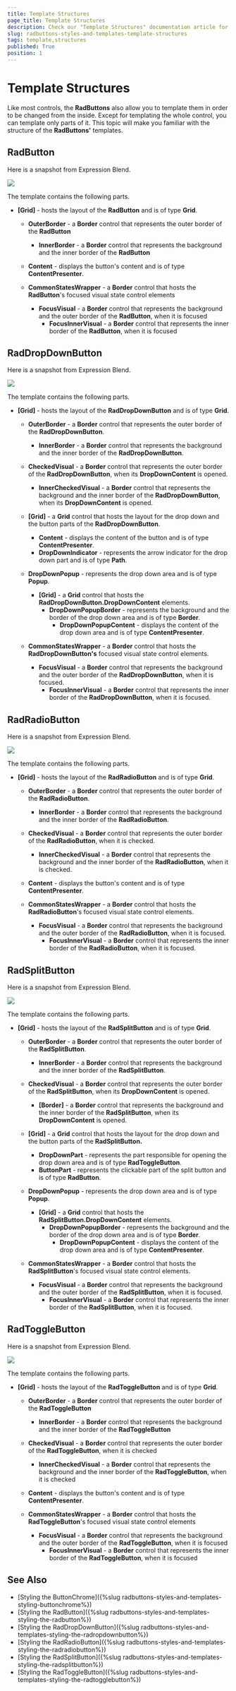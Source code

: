 ```yaml
---
title: Template Structures
page_title: Template Structures
description: Check our "Template Structures" documentation article for the RadButtons WPF control.
slug: radbuttons-styles-and-templates-template-structures
tags: template,structures
published: True
position: 1
---
```


# Template Structures

Like most controls, the __RadButtons__ also allow you to template them in order to be changed from the inside. Except for templating the whole control, you can template only parts of it. This topic will make you familiar with the structure of the __RadButtons'__ templates.

## RadButton

Here is a snapshot from Expression Blend.

![](images/Buttons_Button_ControlTemplate.png)

The template contains the following parts.

* __[Grid]__ - hosts the layout of the __RadButton__ and is of type __Grid__.
	* __OuterBorder__ - a __Border__ control that represents the outer border of the __RadButton__
		* __InnerBorder__ - a __Border__ control that represents the background and the inner border of the __RadButton__
		
	* __Content__ - displays the button's content and is of type __ContentPresenter__.
	
	* __CommonStatesWrapper__ - a __Border__ control that hosts the __RadButton__'s focused visual state control elements
		* __FocusVisual__ - a __Border__ control that represents the background and the outer border of the __RadButton__, when it is focused
			* __FocusInnerVisual__ - a __Border__ control that represents the inner border of the __RadButton__, when it is focused											

## RadDropDownButton

Here is a snapshot from Expression Blend.

![](images/Buttons_DropDownButton_ControlTemplate.png)

The template contains the following parts.

* __[Grid]__ - hosts the layout of the __RadDropDownButton__ and is of type __Grid__.	
	* __OuterBorder__ - a  __Border__ control that represents the outer border of the __RadDropDownButton__.
		* __InnerBorder__ - a __Border__ control that represents the background and the inner border of the __RadDropDownButton__.

	* __CheckedVisual__ - a __Border__ control that represents the outer border of the __RadDropDownButton__, when its __DropDownContent__ is opened.
		* __InnerCheckedVisual__ - a __Border__ control that represents the background and the inner border of the __RadDropDownButton__, when its __DropDownContent__ is opened.

	* __[Grid]__ - a __Grid__ control that hosts the layout for the drop down and the button parts of the __RadDropDownButton__.
		* __Content__ - displays the content of the button and is of type __ContentPresenter__.
		* __DropDownIndicator__ - represents the arrow indicator for the drop down part and is of type __Path__.

	* __DropDownPopup__ - represents the drop down area and is of type __Popup__.
		* __[Grid]__ - a __Grid__ control that hosts the __RadDropDownButton.DropDownContent__ elements.
			* __DropDownPopupBorder__ - represents the background and the border of the drop down area and is of type __Border__.
				* __DropDownPopupContent__ - displays the content of the drop down area and is of type __ContentPresenter__.
				
	* __CommonStatesWrapper__ - a __Border__ control that hosts the __RadDropDownButton's__ focused visual state control elements.
		* __FocusVisual__ - a __Border__ control that represents the background and the outer border of the __RadDropDownButton__, when it is focused.
			* __FocusInnerVisual__ - a __Border__ control that represents the inner border of the __RadDropDownButton__, when it is focused.

## RadRadioButton

Here is a snapshot from Expression Blend.

![](images/Buttons_RadioButton_ControlTemplate.png)

The template contains the following parts.

* __[Grid]__ - hosts the layout of the __RadRadioButton__ and is of type __Grid__.
	* __OuterBorder__ - a __Border__ control that represents the outer border of the __RadRadioButton__.
		* __InnerBorder__ - a __Border__ control that represents the background and the inner border of the __RadRadioButton__.

	* __CheckedVisual__ - a __Border__ control that represents the outer border of the __RadRadioButton__, when it is checked.
		* __InnerCheckedVisual__ - a __Border__ control that represents the background and the inner border of the __RadRadioButton__, when it is checked.
		
	* __Content__ - displays the button's content and is of type __ContentPresenter__.
	
	* __CommonStatesWrapper__ - a __Border__ control that hosts the __RadRadioButton__'s focused visual state control elements.
		* __FocusVisual__ - a __Border__ control that represents the background and the outer border of the __RadRadioButton__, when it is focused.
			* __FocusInnerVisual__ - a __Border__ control that represents the inner border of the __RadRadioButton__, when it is focused.

## RadSplitButton

Here is a snapshot from Expression Blend.

![](images/Buttons_SplitButton_ControlTemplate.png)

The template contains the following parts.

* __[Grid]__ - hosts the layout of the __RadSplitButton__ and is of type __Grid__.
	* __OuterBorder__ - a  __Border__ control that represents the outer border of the __RadSplitButton__.
		* __InnerBorder__ - a __Border__ control that represents the background and the inner border of the __RadSplitButton__.
		
	* __CheckedVisual__ - a __Border__ control that represents the outer border of the __RadSplitButton__, when its __DropDownContent__ is opened.
		* __[Border]__ - a __Border__ control that represents the background and the inner border of the __RadSplitButton__, when its __DropDownContent__ is opened.

	* __[Grid]__ - a __Grid__ control that hosts the layout for the drop down and the button parts of the __RadSplitButton.__
		* __DropDownPart__ - represents the part responsible for opening the drop down area and is of type __RadToggleButton__.
		* __ButtonPart__ - represents the clickable part of the split button and is of type __RadButton__.

	* __DropDownPopup__ - represents the drop down area and is of type __Popup__.
		* __[Grid]__ - a __Grid__ control that hosts the __RadSplitButton.DropDownContent__ elements.
			* __DropDownPopupBorder__ - represents the background and the border of the drop down area and is of type __Border__.
				* __DropDownPopupContent__ - displays the content of the drop down area and is of type __ContentPresenter__.
	
	* __CommonStatesWrapper__ - a __Border__ control that hosts the __RadSplitButton__'s focused visual state control elements.
		* __FocusVisual__ - a __Border__ control that represents the background and the outer border of the __RadSplitButton__, when it is focused.
			* __FocusInnerVisual__ - a __Border__ control that represents the inner border of the __RadSplitButton__, when it is focused.

## RadToggleButton

Here is a snapshot from Expression Blend.

![](images/Buttons_ToggleButton_ControlTemplate.png)

The template contains the following parts.

* __[Grid]__ - hosts the layout of the __RadToggleButton__ and is of type __Grid__.
	* __OuterBorder__ - a __Border__ control that represents the outer border of the __RadToggleButton__
		* __InnerBorder__ - a __Border__ control that represents the background and the inner border of the __RadToggleButton__

	* __CheckedVisual__ - a __Border__ control that represents the outer border of the __RadToggleButton__, when it is checked
		* __InnerCheckedVisual__ - a __Border__ control that represents the background and the inner border of the __RadToggleButton__, when it is checked									

	* __Content__ - displays the button's content and is of type __ContentPresenter__.							

	* __CommonStatesWrapper__ - a __Border__ control that hosts the __RadToggleButton__'s focused visual state control elements								
		* __FocusVisual__ - a __Border__ control that represents the background and the outer border of the __RadToggleButton__, when it is focused										
			* __FocusInnerVisual__ - a __Border__ control that represents the inner border of the __RadToggleButton__, when it is focused											

## See Also
 * [Styling the ButtonChrome]({%slug radbuttons-styles-and-templates-styling-buttonchrome%})
 * [Styling the RadButton]({%slug radbuttons-styles-and-templates-styling-the-radbutton%})
 * [Styling the RadDropDownButton]({%slug radbuttons-styles-and-templates-styling-the-radropdownbutton%})
 * [Styling the RadRadioButton]({%slug radbuttons-styles-and-templates-styling-the-radradiobutton%})
 * [Styling the RadSplitButton]({%slug radbuttons-styles-and-templates-styling-the-radsplitbutton%})
 * [Styling the RadToggleButton]({%slug radbuttons-styles-and-templates-styling-the-radtogglebutton%})